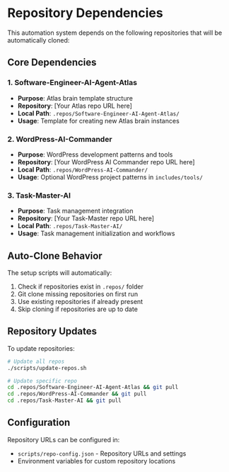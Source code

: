 # Repository Dependencies

This automation system depends on the following repositories that will be automatically cloned:

## Core Dependencies

### 1. Software-Engineer-AI-Agent-Atlas
- **Purpose**: Atlas brain template structure
- **Repository**: [Your Atlas repo URL here]
- **Local Path**: `.repos/Software-Engineer-AI-Agent-Atlas/`
- **Usage**: Template for creating new Atlas brain instances

### 2. WordPress-AI-Commander  
- **Purpose**: WordPress development patterns and tools
- **Repository**: [Your WordPress AI Commander repo URL here]
- **Local Path**: `.repos/WordPress-AI-Commander/`
- **Usage**: Optional WordPress project patterns in `includes/tools/`

### 3. Task-Master-AI
- **Purpose**: Task management integration
- **Repository**: [Your Task-Master repo URL here] 
- **Local Path**: `.repos/Task-Master-AI/`
- **Usage**: Task management initialization and workflows

## Auto-Clone Behavior

The setup scripts will automatically:
1. Check if repositories exist in `.repos/` folder
2. Git clone missing repositories on first run
3. Use existing repositories if already present
4. Skip cloning if repositories are up to date

## Repository Updates

To update repositories:
```bash
# Update all repos
./scripts/update-repos.sh

# Update specific repo
cd .repos/Software-Engineer-AI-Agent-Atlas && git pull
cd .repos/WordPress-AI-Commander && git pull  
cd .repos/Task-Master-AI && git pull
```

## Configuration

Repository URLs can be configured in:
- `scripts/repo-config.json` - Repository URLs and settings
- Environment variables for custom repository locations